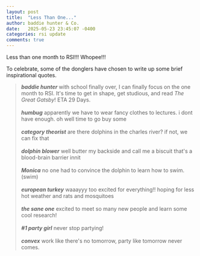 ```yaml
---
layout: post
title:  "Less Than One..."
author: baddie hunter & Co.
date:   2025-05-23 23:45:07 -0400
categories: rsi update
comments: true
---
```


Less than one month to RSI!!! Whopee!!!

To celebrate, some of the donglers have chosen to write up some brief inspirational quotes.

> ***baddie hunter*** with school finally over, I can finally focus on the one month to RSI. It's time to get in shape, get studious, and read *The Great Gatsby*! ETA 29 Days.
<br><br>
> ***humbug*** apparently we have to wear fancy clothes to lectures. i dont have enough. oh well time to go buy some
<br><br>
> ***category theorist*** are there dolphins in the charles river? if not, we can fix that
> <br><br>
> ***dolphin blower*** well butter my backside and call me a biscuit that's a blood-brain barrier innit
> <br><br>
> ***Monica*** no one had to convince the dolphin to learn how to swim. (swim)
> <br><br>
> ***european turkey*** waaayyy too excited for everything!! hoping for less hot weather and rats and mosquitoes
<br><br>
> ***the sane one*** excited to meet so many new people and learn some cool research!
<br><br>
> ***#1 party girl*** never stop partying!
<br><br>
> ***convex*** work like there's no tomorrow, party like tomorrow never comes.
